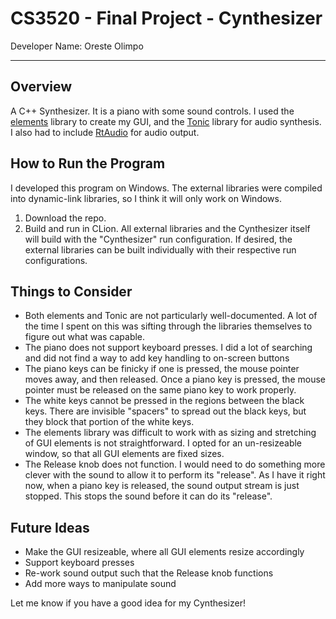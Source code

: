 # CS3520 - Final Project - Cynthesizer

Developer Name: Oreste Olimpo

---

## Overview

A C++ Synthesizer. It is a piano with some sound controls. I used the 
[elements](https://github.com/cycfi/elements]) library to create my GUI, and the 
[Tonic](https://github.com/TonicAudio/Tonic) library for audio synthesis. I also had to include
[RtAudio](https://github.com/thestk/rtaudio) for audio output.

## How to Run the Program

I developed this program on Windows. The external libraries were compiled into dynamic-link libraries,
so I think it will only work on Windows.

1. Download the repo.
2. Build and run in CLion. All external libraries and the Cynthesizer itself will build with the "Cynthesizer"
run configuration. If desired, the external libraries can be built individually with their respective
run configurations.

## Things to Consider

- Both elements and Tonic are not particularly well-documented. A lot of the time I spent on this was
sifting through the libraries themselves to figure out what was capable.
- The piano does not support keyboard presses. I did a lot of searching and did not find a way to add key
handling to on-screen buttons
- The piano keys can be finicky if one is pressed, the mouse pointer moves away, and then released. Once 
a piano key is pressed, the mouse pointer must be released on the same piano key to work properly.
- The white keys cannot be pressed in the regions between the black keys. There are invisible "spacers"
to spread out the black keys, but they block that portion of the white keys.
- The elements library was difficult to work with as sizing and stretching of GUI elements is not straightforward.
I opted for an un-resizeable window, so that all GUI elements are fixed sizes.
- The Release knob does not function. I would need to do something more clever with the sound to allow it to perform
its "release". As I have it right now, when a piano key is released, the sound output stream is just stopped. This
stops the sound before it can do its "release".

## Future Ideas

- Make the GUI resizeable, where all GUI elements resize accordingly
- Support keyboard presses
- Re-work sound output such that the Release knob functions
- Add more ways to manipulate sound

Let me know if you have a good idea for my Cynthesizer!